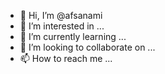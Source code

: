 - 👋 Hi, I’m @afsanami
- 👀 I’m interested in ...
- 🌱 I’m currently learning ...
- 💞️ I’m looking to collaborate on ...
- 📫 How to reach me ...

<!---
afsanami/afsanami is a ✨ special ✨ repository because its `README.md` (this file) appears on your GitHub profile.
You can click the Preview link to take a look at your changes.
--->
